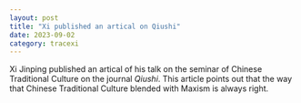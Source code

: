 ```yaml
---
layout: post
title: "Xi published an artical on Qiushi"
date: 2023-09-02
category: tracexi
---
```


Xi Jinping published an artical of his talk on the seminar of Chinese Traditional Culture on the journal *Qiushi*.  This article points out that the way that Chinese Traditional Culture blended with Maxism is always right.